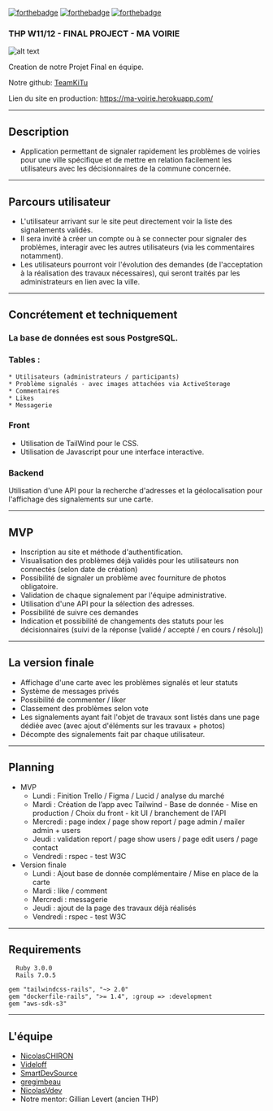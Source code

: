    [![forthebadge](https://forthebadge.com/images/badges/made-with-ruby.svg)](https://forthebadge.com)
   [![forthebadge](https://forthebadge.com/images/badges/uses-css.svg)](https://forthebadge.com)
   [![forthebadge](https://forthebadge.com/images/badges/powered-by-coffee.svg)](https://forthebadge.com)
   


   ### THP W11/12 - FINAL PROJECT - MA VOIRIE

![alt text](https://i.postimg.cc/9m03CFNR/Ma-Voirie-Banner.png)

Creation de notre Projet Final en équipe.

Notre github: [TeamKiTu](https://github.com/TeamKiTu)

Lien du site en production: https://ma-voirie.herokuapp.com/

------------

## Description

* Application permettant de signaler rapidement les problèmes de voiries pour une ville spécifique et de mettre en relation facilement les utilisateurs avec les décisionnaires de la commune concernée.

------------

## Parcours utilisateur
   * L'utilisateur arrivant sur le site peut directement voir la liste des signalements validés.
   * Il sera invité à créer un compte ou à se connecter pour signaler des problèmes, interagir avec les autres utilisateurs (via les commentaires notamment).
   * Les utilisateurs pourront voir l'évolution des demandes (de l'acceptation à la réalisation des travaux nécessaires), qui seront traités par les administrateurs en lien avec la ville.

------------

## Concrétement et techniquement

### La base de données est sous PostgreSQL.

### Tables :
    * Utilisateurs (administrateurs / participants)
    * Problème signalés - avec images attachées via ActiveStorage
    * Commentaires
    * Likes
    * Messagerie

### Front

   * Utilisation de TailWind pour le CSS.
   * Utilisation de Javascript pour une interface interactive.

### Backend

   Utilisation d'une API pour la recherche d'adresses et la géolocalisation pour l'affichage des signalements sur une carte.

------------

## MVP
   * Inscription au site et méthode d'authentification.
   * Visualisation des problèmes déjà validés pour les utilisateurs non connectés (selon date de création)
   * Possibilité de signaler un problème avec fourniture de photos obligatoire.
   * Validation de chaque signalement par l'équipe administrative.
   * Utilisation d'une API pour la sélection des adresses.
   * Possibilité de suivre ces demandes
   * Indication et possibilité de changements des statuts pour les décisionnaires (suivi de la réponse [validé / accepté / en cours / résolu])


------------

## La version finale
   * Affichage d'une carte avec les problèmes signalés et leur statuts
   * Système de messages privés
   * Possibilité de commenter / liker
   * Classement des problèmes selon vote
   * Les signalements ayant fait l'objet de travaux sont listés dans une page dédiée avec (avec ajout d'éléments sur les travaux + photos)
   * Décompte des signalements fait par chaque utilisateur.

------------

## Planning

- MVP
   * Lundi : Finition Trello / Figma / Lucid / analyse du marché
   * Mardi : Création de l’app avec Tailwind - Base de donnée - Mise en  production / Choix du front - kit UI / branchement de l'API
   * Mercredi : page index / page show report / page admin / mailer admin + users
   * Jeudi : validation report / page show users / page edit users / page contact
   * Vendredi : rspec - test W3C
- Version finale
    * Lundi : Ajout base de donnée complémentaire / Mise en place de la carte
    * Mardi : like / comment
    * Mercredi : messagerie
    * Jeudi : ajout de la page des travaux déjà réalisés
    * Vendredi : rspec - test W3C

------------

## Requirements
	  Ruby 3.0.0  
	  Rails 7.0.5
    
    gem "tailwindcss-rails", "~> 2.0"
    gem "dockerfile-rails", ">= 1.4", :group => :development
    gem "aws-sdk-s3"

------------

## L'équipe

- [NicolasCHIRON](https://github.com/NicolasCHIRON)
- [Videloff](https://github.com/Videloff)
- [SmartDevSource](https://github.com/SmartDevSource)
- [gregimbeau](https://github.com/gregimbeau)
- [NicolasVdev](https://github.com/NicolasVdev)
- Notre mentor: Gillian Levert (ancien THP)